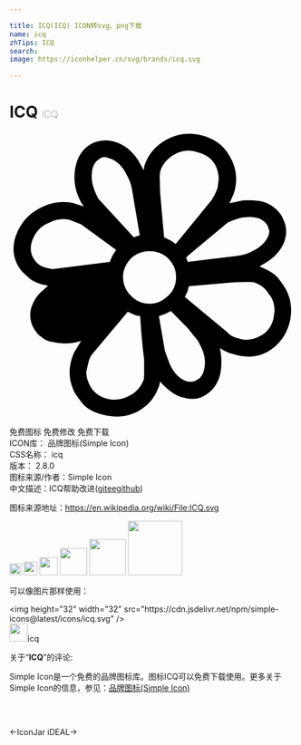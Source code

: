 ```yaml
---

title: ICQ(ICQ) ICON转svg、png下载
name: icq
zhTips: ICQ
search: 
image: https://iconhelper.cn/svg/brands/icq.svg

---
```


# ICQ  <small style="font-size: 60%;font-weight: 100">ICQ</small>

<div id="svg" class="svg-wrap">
<svg role="img" viewBox="0 0 24 24" xmlns="http://www.w3.org/2000/svg"><title>ICQ icon</title><path d="M15.406.133C14.65.07 13.93.223 13.226.6c-.94.503-1.61 1.275-1.912 2.28v.067l-.035.235-.134-.235-.335-.603c-.536-.837-1.206-1.34-2.044-1.574C8.03.604 7.426.673 6.79 1.01c-.705.436-1.106 1.106-1.274 2.045-.168.972 0 1.91.502 2.847l.236.336-.807-.267c-1.005-.236-1.944-.104-2.883.4C1.592 6.87.99 7.576.588 8.55c-.37.938-.336 1.843.133 2.68.202.37.504.67.772.872.402.402.905.636 1.508.736l.234.066-.502.438c-.47.402-.738.903-.906 1.406-.168.603-.1 1.207.236 1.777.17.268.334.503.602.67.268.235.604.403 1.006.436.738.17 1.508.168 2.346-.1l-.604 1.005-.168.436c-.335 1.074-.233 2.01.27 2.983.235.37.5.705.77 1.006.4.368.906.602 1.51.77 1.004.268 2.01.236 2.98-.267.94-.503 1.543-1.31 1.845-2.315l.032-.2c.637.703 1.24 1.173 1.912 1.34.67.202 1.34.17 1.944-.233.57-.335.973-.906 1.174-1.61.168-.738.168-1.474 0-2.312.335.235.67.4 1.072.502 1.073.335 2.01.3 2.95-.2.904-.504 1.508-1.308 1.81-2.347.268-1.005.202-1.977-.3-2.916l-.17-.27c-.267-.402-.537-.804-.94-1.072-.334-.235-.735-.402-1.104-.57 1.04-.503 1.776-1.207 2.11-2.112.236-.738.17-1.342-.167-1.945v-.066c-.402-.67-.937-1.105-1.775-1.34-.503-.1-1.072-.102-1.574-.068l-1.108.235.37-.838c.334-1.073.235-2.112-.335-3.084l-.1-.17c-.503-.838-1.24-1.34-2.246-1.607-.26-.067-.516-.113-.768-.133zm-.57 1.414c.323-.03.65.012.967.13.704.166 1.207.534 1.51 1.104v.003c.168.335.267.736.267 1.172l-.1.738c-.134.37-.302.703-.503 1.004l-3.016 3.69c-.3-.235-.637-.403-.972-.57l-.336-3.79-.033-1.34.032-.335c.168-.67.638-1.173 1.24-1.508.302-.168.62-.268.944-.297zm-6.883.537c.134-.004.276.03.41.096.603.168 1.106.603 1.508 1.44.17.336.336.67.403 1.073l.67 3.957-.504.168-2.983-3.252-.168-.334c-.27-.604-.435-1.173-.368-1.777v-.002c.034-.603.268-1.003.67-1.238.1-.084.227-.127.36-.13zm12.13 5.033c.15 0 .297.007.448.024.57.068.972.337 1.173.74l.135.433-.067.335c-.234.603-.738 1.074-1.575 1.442-.335.168-.703.235-1.105.3l-4.123.503-.067-.235-.068-.1.135-.167 3.387-2.816.4-.166.002-.002c.45-.2.885-.286 1.328-.29zM4.622 7.3c.16.008.324.033.49.075v.002l.908.367 2.95 2.147c-.27.336-.435.67-.536 1.005l-4.828.603-.334-.066c-.603-.1-1.007-.37-1.276-.87-.27-.503-.267-1.006-.066-1.51.235-.636.67-1.14 1.306-1.407.453-.252.906-.373 1.387-.346zm7.16 2.69c.604 0 1.175.236 1.544.604.47.47.67.973.67 1.576 0 .603-.2 1.172-.67 1.574-.436.436-.94.67-1.543.67-.636 0-1.17-.235-1.573-.67-.436-.402-.67-.97-.67-1.574 0-.603.234-1.107.67-1.576.402-.37.937-.604 1.574-.604zm8.415 2.58l.336.035c.504.168.973.468 1.24.97.336.37.503.873.503 1.443l-.1.67c-.167.67-.57 1.173-1.14 1.44-.603.336-1.207.403-1.877.17-.402-.1-.67-.268-.904-.536l-3.52-2.918.235-.502.1-.403 3.788-.335 1.34-.035zm-6.636 2.448l1.407 1.44.87 1.073.17.337c.3.57.468 1.105.4 1.742-.066.602-.267 1.038-.67 1.206-.234.168-.502.17-.77.135-.637-.166-1.14-.668-1.508-1.473l-.403-1.108-.502-2.917.568-.2.436-.235zm-3.62.068c.334.167.67.334 1.04.367.066 1.14.165 2.347.332 3.654v1.342l-.033.333c-.236.603-.638 1.107-1.24 1.375-.604.335-1.24.402-1.845.235-.67-.167-1.173-.57-1.44-1.106-.17-.335-.304-.74-.304-1.14l.17-.77c.066-.335.235-.67.503-.94l2.816-3.35z"/></svg>
</div>
<detail full-name='icq'></detail>

<div class="detail-page">
<p>
<span><span class="badge-success badge">免费图标</span> <span class="badge-success badge">免费修改</span>  <span class="badge-success badge">免费下载</span> </span>
<br/>
<span>
ICON库：
<span class="badge-secondary badge">品牌图标(Simple Icon)</span> 
</span>
<br/>
<span>
CSS名称：
<span class="badge-secondary badge">icq</span> 
</span>

<br/>
<span>
版本：
<span class="badge-secondary badge">2.8.0</span> 
</span>
<br/>
<span>图标来源/作者：<span class="badge-light badge">Simple Icon</span></span> 
<br/>
<span class="zh-detail">中文描述：<span class="badge-primary badge">ICQ</span><span class="help-link"><span>帮助改进</span>(<a href="https://gitee.com/liuwave/icon-helper/edit/master/json/brands/icq.json" target="_blank" rel="noopener noreferrer">gitee</a><a href="https://github.com/liuwave/icon-helper/edit/master/json/brands/icq.json" target="_blank" rel="noopener noreferrer">github</a></span>)</span><br/>
</p>
</div><div class="description description alert alert-light"><p>图标来源地址：<a href="https://en.wikipedia.org/wiki/File:ICQ.svg" target="_blank" rel="noopener noreferrer">https://en.wikipedia.org/wiki/File:ICQ.svg</a></p></div>
<div class="alert alert-dark">
<img height="21" width="21" src="https://cdn.jsdelivr.net/npm/simple-icons@latest/icons/icq.svg" />
<img height="24" width="24" src="https://cdn.jsdelivr.net/npm/simple-icons@latest/icons/icq.svg" />
<img height="32" width="32" src="https://cdn.jsdelivr.net/npm/simple-icons@latest/icons/icq.svg" />
<img height="48" width="48" src="https://cdn.jsdelivr.net/npm/simple-icons@latest/icons/icq.svg" />
<img height="64" width="64" src="https://cdn.jsdelivr.net/npm/simple-icons@latest/icons/icq.svg" />
<img height="96" width="96" src="https://cdn.jsdelivr.net/npm/simple-icons@latest/icons/icq.svg" />

</div>
<div>
  <p>可以像图片那样使用：    
  </p>
  <div class="alert alert-primary" style="font-size: 14px">
    &lt;img height="32" width="32" src="https://cdn.jsdelivr.net/npm/simple-icons@latest/icons/icq.svg" /&gt;
    <copy-btn content='<img height="32" width="32" src="https://cdn.jsdelivr.net/npm/simple-icons@latest/icons/icq.svg" />'></copy-btn>
  </div>
  <div class="alert alert-secondary">
    <img height="32" width="32" src="https://cdn.jsdelivr.net/npm/simple-icons@latest/icons/icq.svg" />icq
    <copy-btn content="icq" btn-title="复制图标名称"></copy-btn>
  </div>
</div>
<div class="icon-detail__container">
<p>关于“<b>ICQ</b>”的评论:</p>
</div>
<Vssue title="关于“ICQ”的评论" />
<div><p>Simple Icon是一个免费的品牌图标库。图标ICQ可以免费下载使用。更多关于  Simple Icon的信息，参见：<a target="_blank" href="https://iconhelper.cn/brands.html">品牌图标(Simple Icon)</a>
</p></div>


<div style="padding:2rem 0 " class="page-nav"><p class="inner"><span class="prev">←<router-link to="/icon/iconjar.html">IconJar</router-link></span> <span class="next"><router-link to="/icon/ideal.html">iDEAL</router-link>→</span></p></div>
